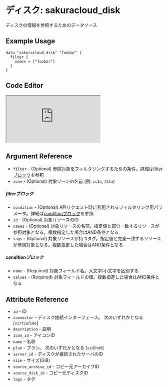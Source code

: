 # ディスク: sakuracloud_disk

ディスクの情報を参照するためのデータソース

## Example Usage

```hcl
data "sakuracloud_disk" "foobar" {
  filter {
    names = ["foobar"]
  }
}
```

<div class="editor">

<h2>Code Editor</h2>

<iframe src="https://zouen-alpha.usacloud.jp/#data/disk"></iframe>

</div>

## Argument Reference

* `filter` - (Optional) 参照対象をフィルタリングするための条件。詳細は[filterブロック](#filter)を参照 
* `zone` - (Optional) 対象ゾーンの名前 (例: `is1a`, `tk1a`)  

##### filterブロック

* `condition` - (Optional) APIリクエスト時に利用されるフィルタリング用パラメータ。詳細は[conditionブロック](#condition)を参照  
* `id` - (Optional) 対象リソースのID 
* `names` - (Optional) 対象リソースの名前。指定値と部分一致するリソースが参照対象となる。複数指定した場合はAND条件となる  
* `tags` - (Optional) 対象リソースが持つタグ。指定値と完全一致するリソースが参照対象となる。複数指定した場合はAND条件となる

##### conditionブロック

* `name` - (Required) 対象フィールド名。大文字/小文字を区別する  
* `values` - (Required) 対象フィールドの値。複数指定した場合はAND条件となる

## Attribute Reference

* `id` - ID
* `connector` - ディスク接続インターフェース。 次のいずれかとなる [`virtio`/`ide`]
* `description` - 説明
* `icon_id` - アイコンID
* `name` - 名称
* `plan` - プラン。 次のいずれかとなる [`ssd`/`hdd`]
* `server_id` - ディスクが接続されたサーバのID
* `size` - サイズ(GiB)
* `source_archive_id` - コピー元アーカイブID
* `source_disk_id` - コピー元ディスクID
* `tags` - タグ



